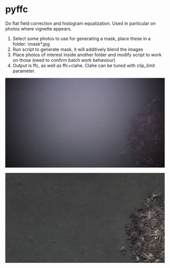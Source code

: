 # pyffc

Do flat field correction and histogram equalization. Used in particular on photos where vignette appears.

1. Select some photos to use for generating a mask, place these in a folder: \mask\*.jpg
2. Run script to generate mask, it will additively blend the images
3. Place photos of interest inside another folder and modify script to work on those (need to confirm batch work behaviour)
4. Output is ffc, as well as ffc+clahe. Clahe can be tuned with clip_limit parameter.

![alt text](https://github.com/joakimsk/pyffc/blob/main/sample/sample.jpg?raw=true)

![alt text](https://github.com/joakimsk/pyffc/blob/main/sample/sample_ffc_clahe.jpg?raw=true)
